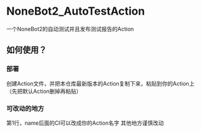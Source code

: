 # NoneBot2_AutoTestAction
一个NoneBot2的自动测试并且发布测试报告的Action
## 如何使用？
### 部署
创建Action文件，并把本仓库最新版本的Action复制下来，粘贴到你的Action上（先把默认Action删掉再粘贴）
### 可改动的地方
第1行，name后面的CI可以改成你的Action名字
其他地方谨慎改动
